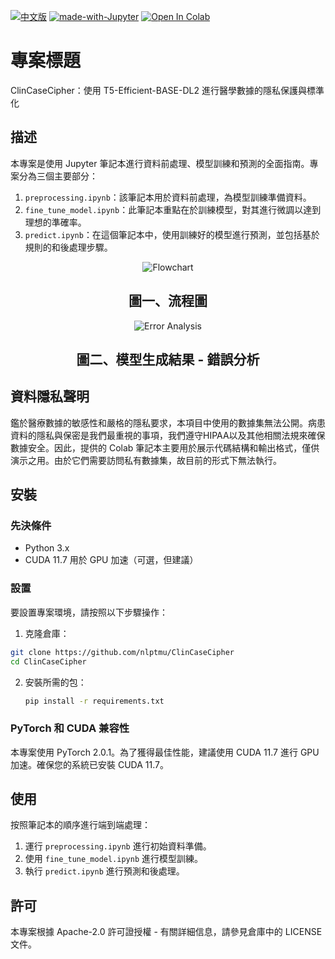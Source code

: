 [![中文版](https://img.shields.io/badge/README-in-English-blue.svg)](README.md.md)
[![made-with-Jupyter](https://img.shields.io/badge/Made%20with-Jupyter-orange?style=flat&logo=Jupyter)](https://jupyter.org/)
[![Open In Colab](https://colab.research.google.com/assets/colab-badge.svg)](https://colab.research.google.com/github/nlptmu/ClinCaseCipher)

# 專案標題
ClinCaseCipher：使用 T5-Efficient-BASE-DL2 進行醫學數據的隱私保護與標準化

## 描述
本專案是使用 Jupyter 筆記本進行資料前處理、模型訓練和預測的全面指南。專案分為三個主要部分：

1. `preprocessing.ipynb`：該筆記本用於資料前處理，為模型訓練準備資料。
2. `fine_tune_model.ipynb`：此筆記本重點在於訓練模型，對其進行微調以達到理想的準確率。
3. `predict.ipynb`：在這個筆記本中，使用訓練好的模型進行預測，並包括基於規則的和後處理步驟。

<p align="center">
  <img src="image/ai-cup-Fig1.png" alt="Flowchart"/>
</p>
<h2 align="center">圖一、流程圖</h2>

<p align="center">
  <img src="image/ai-cup-Fig2.png" alt="Error Analysis"/>
</p>
<h2 align="center">圖二、模型生成結果 - 錯誤分析</h2>

## 資料隱私聲明
鑑於醫療數據的敏感性和嚴格的隱私要求，本項目中使用的數據集無法公開。病患資料的隱私與保密是我們最重視的事項，我們遵守HIPAA以及其他相關法規來確保數據安全。因此，提供的 Colab 筆記本主要用於展示代碼結構和輸出格式，僅供演示之用。由於它們需要訪問私有數據集，故目前的形式下無法執行。

## 安裝

### 先決條件
- Python 3.x
- CUDA 11.7 用於 GPU 加速（可選，但建議）

### 設置
要設置專案環境，請按照以下步驟操作：

1. 克隆倉庫：
  ```bash
  git clone https://github.com/nlptmu/ClinCaseCipher
  cd ClinCaseCipher
  ```

2. 安裝所需的包：
   ```bash
   pip install -r requirements.txt
   ```

### PyTorch 和 CUDA 兼容性
本專案使用 PyTorch 2.0.1。為了獲得最佳性能，建議使用 CUDA 11.7 進行 GPU 加速。確保您的系統已安裝 CUDA 11.7。

## 使用
按照筆記本的順序進行端到端處理：
1. 運行 `preprocessing.ipynb` 進行初始資料準備。
2. 使用 `fine_tune_model.ipynb` 進行模型訓練。
3. 執行 `predict.ipynb` 進行預測和後處理。

## 許可
本專案根據 Apache-2.0 許可證授權 - 有關詳細信息，請參見倉庫中的 LICENSE 文件。

